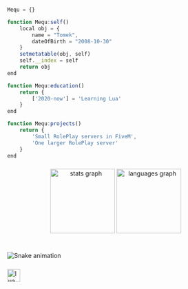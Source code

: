 ```typescript

Mequ = {}

function Mequ:self()
    local obj = {
        name = "Tomek",
        dateOfBirth = "2008-10-30"
    }
    setmetatable(obj, self)
    self.__index = self
    return obj
end

function Mequ:education()
    return {
        ['2020-now'] = 'Learning Lua'
    }
end

function Mequ:projects()
    return {
        'Small RolePlay servers in FiveM',
        'One larger RolePlay server'
    }
end

``````
###

<div align="center">
  <img src="https://github-readme-stats.vercel.app/api?username=Mequ0&hide_title=true&hide_rank=false&show_icons=true&include_all_commits=true&count_private=true&disable_animations=false&theme=aura_dark&locale=en&hide_border=true" height="150" alt="stats graph"  />
  <img src="https://github-readme-stats.vercel.app/api/top-langs?username=Mequ0&locale=en&hide_title=false&layout=compact&card_width=320&langs_count=5&theme=aura_dark&hide_border=true" height="150" alt="languages graph"  />
</div>

###

<br clear="both">

<img src="https://raw.githubusercontent.com/Mequ0/Mequ0/output/snake.svg" alt="Snake animation" />

###

<div align="left">
  <img src="https://cdn.jsdelivr.net/gh/devicons/devicon/icons/lua/lua-original.svg" height="30" alt="lua logo"  />
</div>

###
